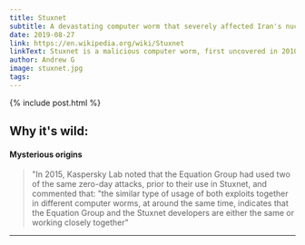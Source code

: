 ```yaml
---
title: Stuxnet
subtitle: A devastating computer worm that severely affected Iran's nuclear program.
date: 2019-08-27
link: https://en.wikipedia.org/wiki/Stuxnet
linkText: Stuxnet is a malicious computer worm, first uncovered in 2010, thought to have been in development since at least 2005. Stuxnet targets SCADA systems and is believed to be responsible for causing substantial damage to Iran's nuclear program. Although neither country has openly admitted responsibility, the worm is believed to be a jointly built American/Israeli cyberweapon.
author: Andrew G
image: stuxnet.jpg
tags:
---
```


{% include post.html %}

## Why it's wild:
#### Mysterious origins
> "In 2015, Kaspersky Lab noted that the Equation Group had used two of the same zero-day attacks, prior to their use in Stuxnet, and commented that: "the similar type of usage of both exploits together in different computer worms, at around the same time, indicates that the Equation Group and the Stuxnet developers are either the same or working closely together"



---